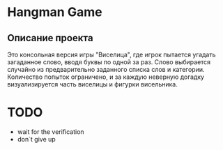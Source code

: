 # Hangman Game

## Описание проекта

Это консольная версия игры "Виселица", где игрок пытается угадать загаданное слово, вводя буквы по одной за раз. Слово выбирается случайно из предварительно заданного списка слов и категории. Количество попыток ограничено, и за каждую неверную догадку визуализируется часть виселицы и фигурки висельника.

# TODO
- wait for the verification
- don`t give up
